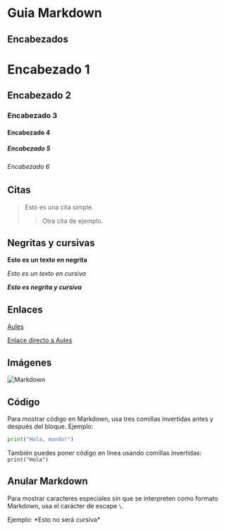 # Guia Markdown

## Encabezados
# Encabezado 1
## Encabezado 2
### Encabezado 3
#### Encabezado 4
##### Encabezado 5
###### Encabezado 6

## Citas
  > Esto es una cita simple.
  >> Otra cita de ejemplo.

## Negritas y cursivas

**Esto es un texto en negrita**

*Esto es un texto en cursiva*

***Esto es negrita y cursiva***

## Enlaces
[Aules](https://aules.edu.gva.es)

[Enlace directo a Aules](https://aules.edu.gva.es)

## Imágenes
![Markdown](https://markdown.es/wp-content/uploads/2015/08/Guia-Markdown-en-espanol.jpg)

## Código

Para mostrar código en Markdown, usa tres comillas invertidas antes y después del bloque. Ejemplo:
```python
print("Hola, mundo!")
```

También puedes poner código en línea usando comillas invertidas: `print("Hola")`

## Anular Markdown

Para mostrar caracteres especiales sin que se interpreten como formato Markdown, usa el carácter de escape `\`.

Ejemplo: \*Esto no será cursiva\*
